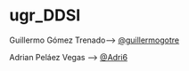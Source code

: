 # ugr_DDSI

Guillermo Gómez Trenado--> [@guillermogotre](https://github.com/guillermogotre)

Adrian Peláez Vegas --> [@Adri6](https://github.com/Adri6)

